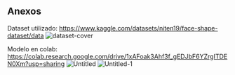 ## Anexos

Dataset utilizado: https://www.kaggle.com/datasets/niten19/face-shape-dataset/data
![dataset-cover](https://github.com/user-attachments/assets/900f2e4c-672b-4ea6-8565-ea0c7ba8b455)


Modelo en colab:
https://colab.research.google.com/drive/1xAFoak3Ahf3f_gEDJbF6YZrgITDEN0Xm?usp=sharing
![Untitled](https://github.com/user-attachments/assets/1dec7b2c-6b43-41bd-a09c-498b8cd41403)
![Untitled-1](https://github.com/user-attachments/assets/09eebf6f-4e06-45b9-960b-38dd7458e087)

